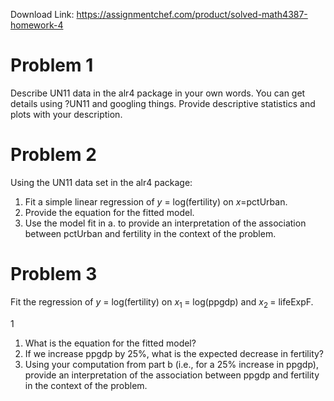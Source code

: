 Download Link: https://assignmentchef.com/product/solved-math4387-homework-4
<br>
<h1>Problem 1</h1>

Describe UN11 data in the alr4 package in your own words. You can get details using ?UN11 and googling things. Provide descriptive statistics and plots with your description.

<h1>Problem 2</h1>

Using the UN11 data set in the alr4 package:

<ol>

 <li>Fit a simple linear regression of <em>y </em>= log(fertility) on <em>x</em>=pctUrban.</li>

 <li>Provide the equation for the fitted model.</li>

 <li>Use the model fit in a. to provide an interpretation of the association between pctUrban and fertility in the context of the problem.</li>

</ol>

<h1>Problem 3</h1>

Fit the regression of <em>y </em>= log(fertility) on <em>x</em><sub>1 </sub>= log(ppgdp) and <em>x</em><sub>2 </sub>= lifeExpF.

1

<ol>

 <li>What is the equation for the fitted model?</li>

 <li>If we increase ppgdp by 25%, what is the expected decrease in fertility?</li>

 <li>Using your computation from part b (i.e., for a 25% increase in ppgdp), provide an interpretation of the association between ppgdp and fertility in the context of the problem.</li>

</ol>



